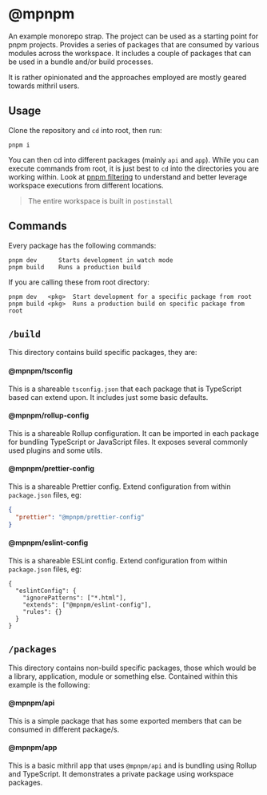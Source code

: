 # @mpnpm

An example monorepo strap. The project can be used as a starting point for pnpm projects. Provides a series of packages that are consumed by various modules across the workspace. It includes a couple of packages that can be used in a bundle and/or build processes.

It is rather opinionated and the approaches employed are mostly geared towards mithril users.

## Usage

Clone the repository and `cd` into root, then run:

```cli
pnpm i
```

You can then cd into different packages (mainly `api` and `app`). While you can execute commands from root, it is just best to `cd` into the directories you are working within. Look at [pnpm filtering](https://pnpm.io/filtering) to understand and better leverage workspace executions from different locations.

> The entire workspace is built in `postinstall`

## Commands

Every package has the following commands:

```cli
pnpm dev      Starts development in watch mode
pnpm build    Runs a production build
```

If you are calling these from root directory:

```cli
pnpm dev   <pkg>  Start development for a specific package from root
pnpm build <pkg>  Runs a production build on specific package from root
```

## `/build`

This directory contains build specific packages, they are:

#### @mpnpm/tsconfig

This is a shareable `tsconfig.json` that each package that is TypeScript based can extend upon. It includes just some basic defaults.

#### @mpnpm/rollup-config

This is a shareable Rollup configuration. It can be imported in each package for bundling TypeScript or JavaScript files. It exposes several commonly used plugins and some utils.

#### @mpnpm/prettier-config

This is a shareable Prettier config. Extend configuration from within `package.json` files, eg:

```json
{
  "prettier": "@mpnpm/prettier-config"
}
```

#### @mpnpm/eslint-config

This is a shareable ESLint config. Extend configuration from within `package.json` files, eg:

```jsonc
{
  "eslintConfig": {
    "ignorePatterns": ["*.html"],
    "extends": ["@mpnpm/eslint-config"],
    "rules": {}
  }
}
```

## `/packages`

This directory contains non-build specific packages, those which would be a library, application, module or something else. Contained within this example is the following:

#### @mpnpm/api

This is a simple package that has some exported members that can be consumed in different package/s.

#### @mpnpm/app

This is a basic mithril app that uses `@mpnpm/api` and is bundling using Rollup and TypeScript. It demonstrates a private package using workspace packages.

